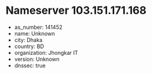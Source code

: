 # Nameserver 103.151.171.168

* as_number: 141452
* name: Unknown
* city: Dhaka
* country: BD
* organization: Jhongkar IT
* version: Unknown
* dnssec: true
